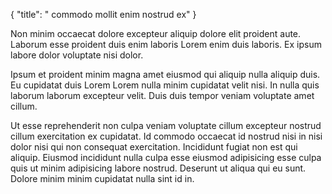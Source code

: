 {
  "title": " commodo mollit enim nostrud ex"
}

Non minim occaecat dolore excepteur aliquip dolore elit proident aute. Laborum esse proident duis enim laboris Lorem enim duis laboris. Ex ipsum labore dolor voluptate nisi dolor.

Ipsum et proident minim magna amet eiusmod qui aliquip nulla aliquip duis. Eu cupidatat duis Lorem Lorem nulla minim cupidatat velit nisi. In nulla quis laborum laborum excepteur velit. Duis duis tempor veniam voluptate amet cillum.

Ut esse reprehenderit non culpa veniam voluptate cillum excepteur nostrud cillum exercitation ex cupidatat. Id commodo occaecat id nostrud nisi in nisi dolor nisi qui non consequat exercitation. Incididunt fugiat non est qui aliquip. Eiusmod incididunt nulla culpa esse eiusmod adipisicing esse culpa quis ut minim adipisicing labore nostrud. Deserunt ut aliqua qui eu sunt. Dolore minim minim cupidatat nulla sint id in.